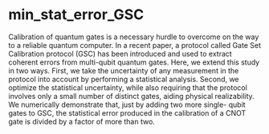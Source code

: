 # min_stat_error_GSC
Calibration of quantum gates is a necessary hurdle to overcome on the way to a reliable quantum computer. In a recent paper, a protocol called Gate Set Calibration protocol (GSC) has been introduced and used to extract coherent errors from multi-qubit quantum gates. Here, we extend this study in two ways. First, we take the uncertainty of any measurement in the protocol into account by performing a statistical analysis. Second, we optimize the statistical uncertainty, while also requiring that the protocol involves only a small number of distinct gates, aiding physical realizability. We numerically demonstrate that, just by adding two more single- qubit gates to GSC, the statistical error produced in the calibration of a CNOT gate is divided by a factor of more than two.
